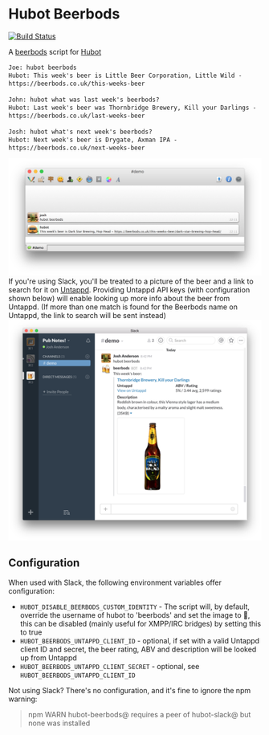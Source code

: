 # Hubot Beerbods
[![Build Status](https://travis-ci.org/andersonshatch/hubot-beerbods.svg?branch=master)](https://travis-ci.org/andersonshatch/hubot-beerbods)

A [beerbods](https://beerbods.co.uk) script for [Hubot](https://hubot.github.com)

```
Joe: hubot beerbods
Hubot: This week's beer is Little Beer Corporation, Little Wild - https://beerbods.co.uk/this-weeks-beer

John: hubot what was last week's beerbods?
Hubot: Last week's beer was Thornbridge Brewery, Kill your Darlings - https://beerbods.co.uk/last-weeks-beer

Josh: hubot what's next week's beerbods?
Hubot: Next week's beer is Drygate, Axman IPA - https://beerbods.co.uk/next-weeks-beer
```
![Preview in irc/xmpp](./img/nonslack.png?raw=true)
If you're using Slack, you'll be treated to a picture of the beer and a link to search for it on [Untappd](http://untappd.com).
Providing Untappd API keys (with configuration shown below) will enable looking up more info about the beer from Untappd. (If more than one match is found for the Beerbods name on Untappd, the link to search will be sent instead)
![Preview in Slack](./img/slack.png?raw=true)


## Configuration

When used with Slack, the following environment variables offer configuration:

* `HUBOT_DISABLE_BEERBODS_CUSTOM_IDENTITY` - The script will, by default, override the username of hubot to 'beerbods' and set the image to :beers:,
this can be disabled (mainly useful for XMPP/IRC bridges) by setting this to true
* `HUBOT_BEERBODS_UNTAPPD_CLIENT_ID` - optional, if set with a valid Untappd client ID and secret, the beer rating, ABV and description will be looked up from Untappd
* `HUBOT_BEERBODS_UNTAPPD_CLIENT_SECRET` - optional, see `HUBOT_BEERBODS_UNTAPPD_CLIENT_ID`

Not using Slack? There's no configuration, and it's fine to ignore the npm warning:
>npm WARN hubot-beerbods@<version> requires a peer of hubot-slack@<version> but none was installed

